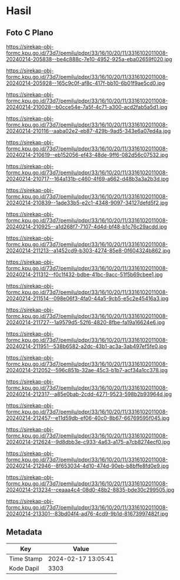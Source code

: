 # Hasil

## Foto C Plano

https://sirekap-obj-formc.kpu.go.id/73d7/pemilu/pdpr/33/16/10/20/11/3316102011008-20240214-205838--be4c888c-7e10-4952-925a-eba02659f020.jpg

https://sirekap-obj-formc.kpu.go.id/73d7/pemilu/pdpr/33/16/10/20/11/3316102011008-20240214-205928--165c9c0f-af8c-417f-bb10-6b01f9ae5cd0.jpg

https://sirekap-obj-formc.kpu.go.id/73d7/pemilu/pdpr/33/16/10/20/11/3316102011008-20240214-210028--b0cce54e-7a5f-4c71-a300-acd2fab5a5d1.jpg

https://sirekap-obj-formc.kpu.go.id/73d7/pemilu/pdpr/33/16/10/20/11/3316102011008-20240214-210116--aaba02e2-eb87-429b-9ad5-343e6a07ed4a.jpg

https://sirekap-obj-formc.kpu.go.id/73d7/pemilu/pdpr/33/16/10/20/11/3316102011008-20240214-210619--eb152056-ef43-48de-9ff6-082d56c07532.jpg

https://sirekap-obj-formc.kpu.go.id/73d7/pemilu/pdpr/33/16/10/20/11/3316102011008-20240214-210717--164a131b-c460-4f69-a662-d48b3a3a2b3d.jpg

https://sirekap-obj-formc.kpu.go.id/73d7/pemilu/pdpr/33/16/10/20/11/3316102011008-20240214-210839--1ade33b5-e2c1-4348-9097-34127defd5f2.jpg

https://sirekap-obj-formc.kpu.go.id/73d7/pemilu/pdpr/33/16/10/20/11/3316102011008-20240214-210925--a1d268f7-7107-4d4d-bf48-b1c76c29acdd.jpg

https://sirekap-obj-formc.kpu.go.id/73d7/pemilu/pdpr/33/16/10/20/11/3316102011008-20240214-211213--a1452cd9-b303-4274-85e8-0f604324b862.jpg

https://sirekap-obj-formc.kpu.go.id/73d7/pemilu/pdpr/33/16/10/20/11/3316102011008-20240214-211312--f0c1f432-bdbe-41bc-9acc-51f5b69cbee1.jpg

https://sirekap-obj-formc.kpu.go.id/73d7/pemilu/pdpr/33/16/10/20/11/3316102011008-20240214-211514--098e06f3-4fa0-44a5-9cb5-e5c2e45416a3.jpg

https://sirekap-obj-formc.kpu.go.id/73d7/pemilu/pdpr/33/16/10/20/11/3316102011008-20240214-211727--1a9579d5-52f6-4820-8fbe-fa19a16624e6.jpg

https://sirekap-obj-formc.kpu.go.id/73d7/pemilu/pdpr/33/16/10/20/11/3316102011008-20240214-211951--538b6582-a2dc-43b1-ac3a-3ab497ef5fe0.jpg

https://sirekap-obj-formc.kpu.go.id/73d7/pemilu/pdpr/33/16/10/20/11/3316102011008-20240214-212052--596c851b-32ae-45c3-b1b7-acf34a1cc378.jpg

https://sirekap-obj-formc.kpu.go.id/73d7/pemilu/pdpr/33/16/10/20/11/3316102011008-20240214-212317--a85e0bab-2cdd-4271-9523-598b2b93964d.jpg

https://sirekap-obj-formc.kpu.go.id/73d7/pemilu/pdpr/33/16/10/20/11/3316102011008-20240214-212457--e11d59db-ef06-40c0-8b67-66769595f045.jpg

https://sirekap-obj-formc.kpu.go.id/73d7/pemilu/pdpr/33/16/10/20/11/3316102011008-20240214-212624--9d8dbb3e-c933-4a63-a175-a7cb8274ecf0.jpg

https://sirekap-obj-formc.kpu.go.id/73d7/pemilu/pdpr/33/16/10/20/11/3316102011008-20240214-212946--8f653034-4d10-474d-90eb-b8bffe8fd0e9.jpg

https://sirekap-obj-formc.kpu.go.id/73d7/pemilu/pdpr/33/16/10/20/11/3316102011008-20240214-213234--ceaaa4c4-08d0-48b2-8835-bde30c299505.jpg

https://sirekap-obj-formc.kpu.go.id/73d7/pemilu/pdpr/33/16/10/20/11/3316102011008-20240214-213301--83bd04f4-ad76-4cd9-9b1d-81673997482f.jpg


## Metadata

| Key        | Value               |
| ---------- | ------------------- |
| Time Stamp | 2024-02-17 13:05:41 |
| Kode Dapil | 3303                |



